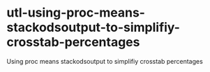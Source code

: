 # utl-using-proc-means-stackodsoutput-to-simplifiy-crosstab-percentages
Using proc means stackodsoutput to simplifiy crosstab percentages
